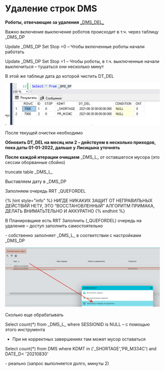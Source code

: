 # Удаление строк DMS

**Роботы, отвечающие за удаления** [\_DMS\_DEL\_](../planirovshik-zadach/\_dms\_del\_.md)

Важно включение выключение роботов происходит в т.ч. через таблицу \_DMS\_DP

Update \_DMS\_DP Set Stop =0 – Чтобы включенные роботы начали работать

Update \_DMS\_DP Set Stop =1 – Чтобы роботы, в т.ч. выключенные начали выключиться – тушаться они несколько минут

В этой же таблице дата до которой чистить DT\_DEL

![](<../../.gitbook/assets/0 (35)>)

После текущей очистки необходимо

**Обновить DT\_DEL на месяц или 2 – действуем в несколько приходов, пока даты 01-01-2022, дальше у Лисицына уточнять**

**После каждой итерации очищаем** \_DMS\_L\_ от оставшегося мусора (это сессии оборванные сбойно)

truncate table \_DMS\_L\_

Выставляем дату в \_DMS\_DP

Заполняем очередь RRT \_QUEFORDEL

{% hint style="info" %}
НИГДЕ НИКАКИХ ЗАЩИТ ОТ НЕПРАВИЛЬНЫХ ДЕЙСТВИЙ НЕТУ, ЭТО “ВОССТАНОВЛЕННЫЙ” АЛГОРИТМ ПРИМАКА, ДЕЛАТЬ ВНИМАТЬТЕЛЬНО И АККУРАТНО
{% endhint %}

В Планировщике есть RRT Заполнить (\_QUEFORDEL) очередь на удаление – доступ заполнить самостоятельно

\- собственно заполняет \_DMS\_L\_ в соответствии с настройками \_DMS\_DP

![](<../../.gitbook/assets/1 (45)>)

Сколько еще обрабатывать

Select count(\*) from \_DMS\_L\_ where SESSIONID is NULL – с помощью этого инструмента

* При не корректных завершениях там может мусор оставаться

Select count(\*) from DMS where KDMT in ('\_SHORTAGE','PR\_M334C') and DATE\_D< '20210830'

\- реально (запрос выполняется долго, минуты 2)
